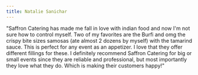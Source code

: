 ```yaml
---
title: Natalie Sanichar
---
```

"Saffron Catering has made me fall in love with indian food and now I'm not sure how to control myself. Two of my favorites are the Burfi and omg the crispy bite sizes samosas (ate almost 2 dozens by myself) with the tamarind sauce. This is perfect for any event as an appetizer. I love that they offer different fillings for these. I definitely recommend Saffron Catering for big or small events since they are reliable and professional, but most importantly they love what they do. Which is making their customers happy!"